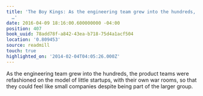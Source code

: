 ```yaml
---
title: 'The Boy Kings: As the engineering team grew into the hundreds, the product
  …'
date: 2016-04-09 18:16:00.600000000 -04:00
position: 407
book_uuid: 78add78f-a842-43ea-b718-75d4a1acf504
location: '0.809453'
source: readmill
touch: true
highlighted_on: '2014-02-04T04:05:26.000Z'
---
```


As the engineering team grew into the hundreds, the product teams were refashioned on the model of little startups, with their own war rooms, so that they could feel like small companies despite being part of the larger group.